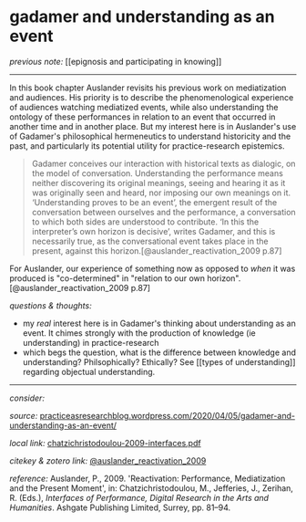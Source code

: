 # gadamer and understanding as an event

_previous note:_ [[epignosis and participating in knowing]]

---

In this book chapter Auslander revisits his previous work on mediatization and audiences. His priority is to describe the phenomenological experience of audiences watching mediatized events, while also understanding the ontology of these performances in relation to an event that occurred in another time and in another place. But my interest here is in Auslander's use of Gadamer's philosophical hermeneutics to understand historicity and the past, and particularly its potential utility for practice-research epistemics. 

>Gadamer conceives our interaction with historical texts as dialogic, on the model of conversation. Understanding the performance means neither discovering its original meanings, seeing and hearing it as it was originally seen and heard, nor imposing our own meanings on it. ‘Understanding proves to be an event’, the emergent result of the conversation between ourselves and the performance, a conversation to which both sides are understood to contribute. ‘In this the interpreter’s own horizon is decisive’, writes Gadamer, and this is necessarily true, as the conversational event takes place in the present, against this horizon.[@auslander_reactivation_2009 p.87]

For Auslander, our experience of something now as opposed to _when_ it was produced is "co-determined" in "relation to our own horizon".[@auslander_reactivation_2009 p.87]

_questions & thoughts:_

- my _real_ interest here is in Gadamer's thinking about understanding as an event. It chimes strongly with the production of knowledge (ie understanding) in practice-research
- which begs the question, what is the difference between knowledge and understanding? Philsophically? Ethically? See [[types of understanding]] regarding objectual understanding.

--- 

_consider:_


_source:_ [practiceasresearchblog.wordpress.com/2020/04/05/gadamer-and-understanding-as-an-event/](https://practiceasresearchblog.wordpress.com/2020/04/05/gadamer-and-understanding-as-an-event/)

_local link:_ [chatzichristodoulou-2009-interfaces.pdf](hook://file/mQZ2Zyr1s?p=RHJvcGJveC9iaWJsaW9ncmFwaHkgcGRmcw==&n=chatzichristodoulou-2009-interfaces.pdf)

_citekey & zotero link:_ [@auslander_reactivation_2009](zotero://select/items/1_2GCGK2EP)

_reference:_ Auslander, P., 2009. 'Reactivation: Performance, Mediatization and the Present Moment', in: Chatzichristodoulou, M., Jefferies, J., Zerihan, R. (Eds.), _Interfaces of Performance, Digital Research in the Arts and Humanities_. Ashgate Publishing Limited, Surrey, pp. 81–94.


